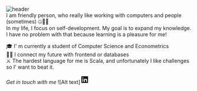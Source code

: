 ![header](https://capsule-render.vercel.app/api?type=waving&color=auto&height=200&section=header&text=Hi!%20I'm%20Justyna&fontSize=65&fontAlignY=35)  
I am friendly person, who really like working with computers and people (sometimes) :zipper_mouth_face::rofl::rofl:  
In my life, I focus on self-development. My goal is to expand my knowledge.  
I have no problem with that because learning is a pleasure for me!

:mortar_board: I' m currently a student of Computer Science and Econometrics  
:woman_technologist: I connect my future with frontend or databases  
:crossed_swords: The hardest language for me is Scala, and unfortunately I like challenges so I' want to beat it.

*Get in touch with me*
![Alt text]<svg xmlns="http://www.w3.org/2000/svg" viewBox="0 0 24 24" width="24" height="24"><path fill="none" d="M0 0h24v24H0z"/><path d="M18.335 18.339H15.67v-4.177c0-.996-.02-2.278-1.39-2.278-1.389 0-1.601 1.084-1.601 2.205v4.25h-2.666V9.75h2.56v1.17h.035c.358-.674 1.228-1.387 2.528-1.387 2.7 0 3.2 1.778 3.2 4.091v4.715zM7.003 8.575a1.546 1.546 0 0 1-1.548-1.549 1.548 1.548 0 1 1 1.547 1.549zm1.336 9.764H5.666V9.75H8.34v8.589zM19.67 3H4.329C3.593 3 3 3.58 3 4.297v15.406C3 20.42 3.594 21 4.328 21h15.338C20.4 21 21 20.42 21 19.703V4.297C21 3.58 20.4 3 19.666 3h.003z"/></svg>
